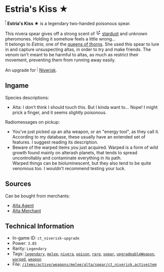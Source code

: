 # Estria's Kiss ★

<img src="https://raw.githubusercontent.com/Ceterai/Enternia/main/items/active/weapons/melee/alta/spear/ct_niverisk_2.png" alt="Estria's Kiss ★ icon" loading="lazy" height="16px" width="auto" /> **Estria's Kiss ★** is a legendary two-handed poisonous spear.

This nivera spear gives off a strong scent of <img src="https://raw.githubusercontent.com/Ceterai/Enternia/main/items/generic/crafting/ct_stardust.png" alt="Stardust icon" loading="lazy" height="16px" width="auto" /> [stardust](https://ceterai.github.io/MyEnternia/Wiki/Stardust) and unknown pheromones. Holding it somehow feels a little wrong...  
It belongs to _Estria_, one of the [queens of thorns](https://ceterai.github.io/MyEnternia/Wiki/queensofthorns). She used this spear to lure in and capture unsuspecting altas, in order to try and make friends. The venom isn't meant to be harmful to altas, as much as restrict their movement, preventing them from running away easily.

An upgrade for <img src="https://raw.githubusercontent.com/Ceterai/Enternia/main/items/active/weapons/melee/alta/spear/ct_niverisk.png" alt="Niverisk icon" loading="lazy" height="16px" width="auto" /> [Niverisk](https://ceterai.github.io/MyEnternia/Wiki/Niverisk).

## Ingame

Species descriptions:

- Alta: I don't think I should touch this. But I kinda want to... Nope! I might prick a finger, and it seems slightly poisonous.

Radiomessages on pickup:

- You've just picked up an alta weapon, or an "energy tool", as they call it. According to my database, these usually have an extended set of features. I suggest reading its description.
- Beware of the warped items you just acquired. Warped is a form of wild growth found mainly on alterash planets, that tends to spread uncontrollably and contaminate everything in its path.  
Warped things can be bioluminescent, but they also tend to be quite venomous too. I wouldn't recommend testing your luck.

## Sources

Can be bought from merchants:

- [Alta Agent](https://ceterai.github.io/MyEnternia/Wiki/AltaAgent)
- [Alta Merchant](https://ceterai.github.io/MyEnternia/Wiki/AltaMerchant)

## Technical Information

- In-game ID: `ct_niverisk-upgrade`
- Power: `3.85`
- Rarity: `Legendary`
- Tags: [`legendary`](https://ceterai.github.io/MyEnternia/Wiki/Tags/Legendary), [`melee`](https://ceterai.github.io/MyEnternia/Wiki/Tags/Melee), [`nivera`](https://ceterai.github.io/MyEnternia/Wiki/Tags/Nivera), [`poison`](https://ceterai.github.io/MyEnternia/Wiki/Tags/Poison), [`rare`](https://ceterai.github.io/MyEnternia/Wiki/Tags/Rare), [`spear`](https://ceterai.github.io/MyEnternia/Wiki/Tags/Spear), [`upgradeableWeapon`](https://ceterai.github.io/MyEnternia/Wiki/Tags/UpgradeableWeapon), [`warped`](https://ceterai.github.io/MyEnternia/Wiki/Tags/Warped), [`weapon`](https://ceterai.github.io/MyEnternia/Wiki/Tags/Weapon)
- File: [`/items/active/weapons/melee/alta/spear/ct_niverisk.activeitem`](https://github.com/Ceterai/Enternia/blob/main/items/active/weapons/melee/alta/spear/ct_niverisk.activeitem)

